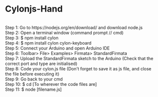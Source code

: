 # Cylonjs-Hand  <br/>
<br/>
Step 1:		Go to https://nodejs.org/en/download/ and download node.js <br/>
Step 2:		Open a terminal window (command prompt // cmd)  <br/>
Step 3:		$ npm install cylon <br/>
Step 4:		$ npm install cylon cylon-keyboard  <br/>
Step 5:		Connect your Arduino and open Arduino IDE <br/>
Step 6:		Toolbar> File> Examples> Firmata> StandardFirmata <br/>
Step 7:		Upload the StandardFirmata sketch to the Arduino   	(Check that the correct port and type are initialised)  <br/>
Step 8: 	Code your cylon.js file 							(Don't forget to save it as js file, and close the file before executing it)  <br/>
Step 9:		Go back to your cmd <br/>
Step 10:	$ cd [To wherever the code files are] <br/>
Step 11:	$ node [filename.js]  <br/>
